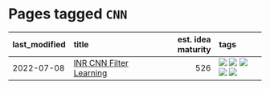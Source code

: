 # Pages tagged `CNN`

|last_modified|title|est. idea maturity|tags
|:---|:---|---:|:---|
|2022-07-08|[INR CNN Filter Learning](../INR_CNN_filter_learning.md)|526|[![](https://img.shields.io/badge/tag-CNN-f76896)](../tags/CNN.md) [![](https://img.shields.io/badge/tag-INR-0e5ec)](../tags/INR.md) [![](https://img.shields.io/badge/tag-deep_learning-36f98)](../tags/deep_learning.md) [![](https://img.shields.io/badge/tag-experimental-ea1833)](../tags/experimental.md) [![](https://img.shields.io/badge/tag-filter_learning-3a9a4f)](../tags/filter_learning.md)|